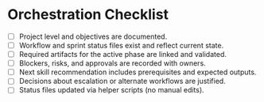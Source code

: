 # Orchestration Checklist

- [ ] Project level and objectives are documented.
- [ ] Workflow and sprint status files exist and reflect current state.
- [ ] Required artifacts for the active phase are linked and validated.
- [ ] Blockers, risks, and approvals are recorded with owners.
- [ ] Next skill recommendation includes prerequisites and expected outputs.
- [ ] Decisions about escalation or alternate workflows are justified.
- [ ] Status files updated via helper scripts (no manual edits).

